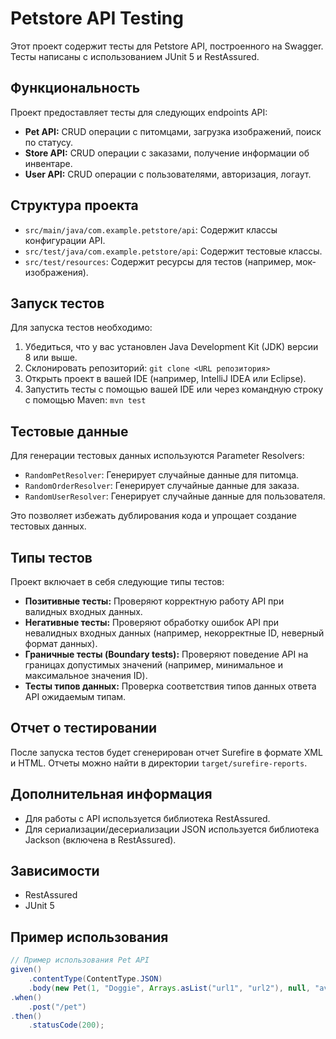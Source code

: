 # Petstore API Testing

Этот проект содержит тесты для Petstore API, построенного на Swagger. Тесты написаны с использованием JUnit 5 и RestAssured.

## Функциональность

Проект предоставляет тесты для следующих endpoints API:

* **Pet API:** CRUD операции с питомцами, загрузка изображений, поиск по статусу.
* **Store API:** CRUD операции с заказами, получение информации об инвентаре.
* **User API:** CRUD операции с пользователями, авторизация, логаут.

## Структура проекта

* `src/main/java/com.example.petstore/api`: Содержит классы конфигурации API.
* `src/test/java/com.example.petstore/api`: Содержит тестовые классы.
* `src/test/resources`: Содержит ресурсы для тестов (например, мок-изображения).

## Запуск тестов

Для запуска тестов необходимо:

1. Убедиться, что у вас установлен Java Development Kit (JDK) версии 8 или выше.
2. Склонировать репозиторий: `git clone <URL репозитория>`
3. Открыть проект в вашей IDE (например, IntelliJ IDEA или Eclipse).
4. Запустить тесты с помощью вашей IDE или через командную строку с помощью Maven: `mvn test`

## Тестовые данные

Для генерации тестовых данных используются Parameter Resolvers:

* `RandomPetResolver`: Генерирует случайные данные для питомца.
* `RandomOrderResolver`: Генерирует случайные данные для заказа.
* `RandomUserResolver`: Генерирует случайные данные для пользователя.

Это позволяет избежать дублирования кода и упрощает создание тестовых данных.

## Типы тестов

Проект включает в себя следующие типы тестов:

* **Позитивные тесты:** Проверяют корректную работу API при валидных входных данных.
* **Негативные тесты:** Проверяют обработку ошибок API при невалидных входных данных (например, некорректные ID, неверный формат данных).
* **Граничные тесты (Boundary tests):**  Проверяют поведение API на границах допустимых значений (например, минимальное и максимальное значения ID).  
* **Тесты типов данных:** Проверка соответствия типов данных ответа API ожидаемым типам.


## Отчет о тестировании

После запуска тестов будет сгенерирован отчет Surefire в формате XML и HTML.  Отчеты можно найти в директории `target/surefire-reports`.

## Дополнительная информация

* Для работы с API используется библиотека RestAssured.
* Для сериализации/десериализации JSON используется библиотека Jackson (включена в RestAssured).

## Зависимости

* RestAssured
* JUnit 5


## Пример использования

```java
// Пример использования Pet API
given()
    .contentType(ContentType.JSON)
    .body(new Pet(1, "Doggie", Arrays.asList("url1", "url2"), null, "available"))
.when()
    .post("/pet")
.then()
    .statusCode(200);

